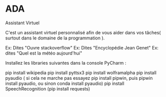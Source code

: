 # ADA
Assistant Virtuel

C'est un assistant virtuel personnalisé afin de vous aider dans vos tâches( surtout dans le domaine de la programmation ).

Ex: Dites "Ouvre  stackoverflow"
Ex: Dites "Encyclopédie Jean Genet"
Ex: dites "Quel est la météo aujourd'hui"

Installez les libraries suivantes dans la console PyCharm :

pip install wikipedia
pip install pyttsx3
pip install wolframalpha
pip install pyaudio
( si cela ne marche pas essayez pip install pipwin, puis pipwin install pyaudio, ou sinon conda install pyaudio)
pip install SpeechRecognition
(pip install requests)
